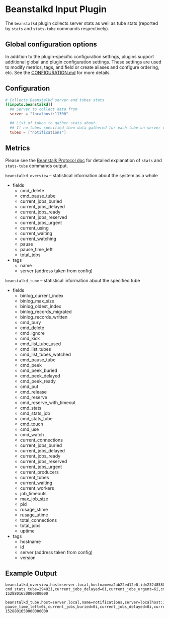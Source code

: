 # Beanstalkd Input Plugin

The `beanstalkd` plugin collects server stats as well as tube stats (reported by
`stats` and `stats-tube` commands respectively).

## Global configuration options <!-- @/docs/includes/plugin_config.md -->

In addition to the plugin-specific configuration settings, plugins support
additional global and plugin configuration settings. These settings are used to
modify metrics, tags, and field or create aliases and configure ordering, etc.
See the [CONFIGURATION.md][CONFIGURATION.md] for more details.

[CONFIGURATION.md]: ../../../docs/CONFIGURATION.md#plugins

## Configuration

```toml @sample.conf
# Collects Beanstalkd server and tubes stats
[[inputs.beanstalkd]]
  ## Server to collect data from
  server = "localhost:11300"

  ## List of tubes to gather stats about.
  ## If no tubes specified then data gathered for each tube on server reported by list-tubes command
  tubes = ["notifications"]
```

## Metrics

Please see the [Beanstalk Protocol
doc](https://raw.githubusercontent.com/kr/beanstalkd/master/doc/protocol.txt)
for detailed explanation of `stats` and `stats-tube` commands output.

`beanstalkd_overview` – statistical information about the system as a whole

- fields
  - cmd_delete
  - cmd_pause_tube
  - current_jobs_buried
  - current_jobs_delayed
  - current_jobs_ready
  - current_jobs_reserved
  - current_jobs_urgent
  - current_using
  - current_waiting
  - current_watching
  - pause
  - pause_time_left
  - total_jobs
- tags
  - name
  - server (address taken from config)

`beanstalkd_tube` – statistical information about the specified tube

- fields
  - binlog_current_index
  - binlog_max_size
  - binlog_oldest_index
  - binlog_records_migrated
  - binlog_records_written
  - cmd_bury
  - cmd_delete
  - cmd_ignore
  - cmd_kick
  - cmd_list_tube_used
  - cmd_list_tubes
  - cmd_list_tubes_watched
  - cmd_pause_tube
  - cmd_peek
  - cmd_peek_buried
  - cmd_peek_delayed
  - cmd_peek_ready
  - cmd_put
  - cmd_release
  - cmd_reserve
  - cmd_reserve_with_timeout
  - cmd_stats
  - cmd_stats_job
  - cmd_stats_tube
  - cmd_touch
  - cmd_use
  - cmd_watch
  - current_connections
  - current_jobs_buried
  - current_jobs_delayed
  - current_jobs_ready
  - current_jobs_reserved
  - current_jobs_urgent
  - current_producers
  - current_tubes
  - current_waiting
  - current_workers
  - job_timeouts
  - max_job_size
  - pid
  - rusage_stime
  - rusage_utime
  - total_connections
  - total_jobs
  - uptime
- tags
  - hostname
  - id
  - server (address taken from config)
  - version

## Example Output

```text
beanstalkd_overview,host=server.local,hostname=a2ab22ed12e0,id=232485800aa11b24,server=localhost:11300,version=1.10 cmd_stats_tube=29482i,current_jobs_delayed=0i,current_jobs_urgent=6i,cmd_kick=0i,cmd_stats=7378i,cmd_stats_job=0i,current_waiting=0i,max_job_size=65535i,pid=6i,cmd_bury=0i,cmd_reserve_with_timeout=0i,cmd_touch=0i,current_connections=1i,current_jobs_ready=6i,current_producers=0i,cmd_delete=0i,cmd_list_tubes=7369i,cmd_peek_ready=0i,cmd_put=6i,cmd_use=3i,cmd_watch=0i,current_jobs_reserved=0i,rusage_stime=6.07,cmd_list_tubes_watched=0i,cmd_pause_tube=0i,total_jobs=6i,binlog_records_migrated=0i,cmd_list_tube_used=0i,cmd_peek_delayed=0i,cmd_release=0i,current_jobs_buried=0i,job_timeouts=0i,binlog_current_index=0i,binlog_max_size=10485760i,total_connections=7378i,cmd_peek_buried=0i,cmd_reserve=0i,current_tubes=4i,binlog_records_written=0i,cmd_peek=0i,rusage_utime=1.13,uptime=7099i,binlog_oldest_index=0i,current_workers=0i,cmd_ignore=0i 1528801650000000000

beanstalkd_tube,host=server.local,name=notifications,server=localhost:11300 pause_time_left=0i,current_jobs_buried=0i,current_jobs_delayed=0i,current_jobs_reserved=0i,current_using=0i,current_waiting=0i,pause=0i,total_jobs=3i,cmd_delete=0i,cmd_pause_tube=0i,current_jobs_ready=3i,current_jobs_urgent=3i,current_watching=0i 1528801650000000000
```
